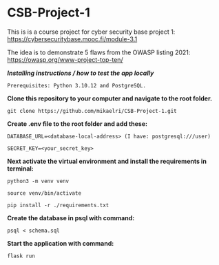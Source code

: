 # CSB-Project-1

This is is a course project for cyber security base project 1: https://cybersecuritybase.mooc.fi/module-3.1

The idea is to demonstrate 5 flaws from the OWASP listing 2021: https://owasp.org/www-project-top-ten/

***Installing instructions / how to test the app locally***
```
Prerequisites: Python 3.10.12 and PostgreSQL.
```
**Clone this repository to your computer and navigate to the root folder.**

```
git clone https://github.com/mikaelri/CSB-Project-1.git
```

**Create .env file to the root folder and add these:**
```
DATABASE_URL=<database-local-address> (I have: postgresql:///user)
```
```
SECRET_KEY=<your_secret_key>
```

**Next activate the virtual environment and install the requirements in terminal:**
```
python3 -m venv venv
```
```
source venv/bin/activate
```
```
pip install -r ./requirements.txt
```

**Create the database in psql with command:**
```
psql < schema.sql
```

**Start the application with command:**

```
flask run
```